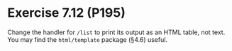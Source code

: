 # Exercise 7.12 (P195)

Change the handler for `/list` to print its output as an HTML table, not text.
You may find the `html/template` package (§4.6) useful.
